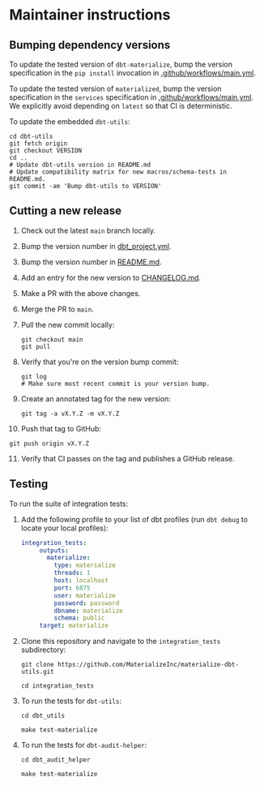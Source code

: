 # Maintainer instructions

## Bumping dependency versions

To update the tested version of `dbt-materialize`, bump the version specification
in the `pip install` invocation in [.github/workflows/main.yml].

To update the tested version of `materialized`, bump the version specification
in the `services` specification in [.github/workflows/main.yml]. We explicitly
avoid depending on `latest` so that CI is deterministic.

To update the embedded `dbt-utils`:

```shell
cd dbt-utils
git fetch origin
git checkout VERSION
cd ..
# Update dbt-utils version in README.md
# Update compatibility matrix for new macros/schema-tests in README.md.
git commit -am 'Bump dbt-utils to VERSION'
```

## Cutting a new release

1. Check out the latest `main` branch locally.

2. Bump the version number in [dbt_project.yml].

3. Bump the version number in [README.md].

4. Add an entry for the new version to [CHANGELOG.md].

5. Make a PR with the above changes.

6. Merge the PR to `main`.

7. Pull the new commit locally:

   ```
   git checkout main
   git pull
   ```

8. Verify that you're on the version bump commit:

   ```
   git log
   # Make sure most recent commit is your version bump.
   ```

9. Create an annotated tag for the new version:

   ```
   git tag -a vX.Y.Z -m vX.Y.Z
   ```

10. Push that tag to GitHub:

   ```
   git push origin vX.Y.Z
   ```

11. Verify that CI passes on the tag and publishes a GitHub release.

## Testing

To run the suite of integration tests:

1. Add the following profile to your list of dbt profiles (run `dbt debug` to locate
   your local profiles):

   ```yaml
   integration_tests:
        outputs:
          materialize:
            type: materialize
            threads: 1
            host: localhost
            port: 6875
            user: materialize
            password: password
            dbname: materialize
            schema: public
        target: materialize
   ```

1. Clone this repository and navigate to the `integration_tests` subdirectory:

   ```nofmt
   git clone https://github.com/MaterializeInc/materialize-dbt-utils.git

   cd integration_tests
   ```

1. To run the tests for `dbt-utils`:

    ```nofmt
   cd dbt_utils

   make test-materialize
   ```

1. To run the tests for `dbt-audit-helper`:

   ```noftm
   cd dbt_audit_helper

   make test-materialize
   ```

[.github/workflows/main.yml]: .github/workflows/main.yml
[dbt_project.yml]: dbt_project.yml
[CHANGELOG.md]: CHANGELOG.md
[README.md]: README.md
